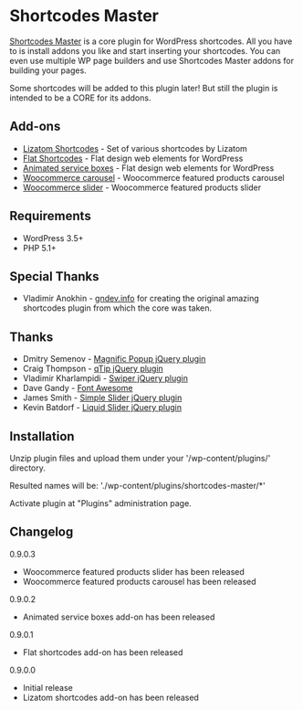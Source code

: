 Shortcodes Master
=================

[Shortcodes Master](https://lizatom.com/wordpress-shortcodes-plugin/) is a core plugin for WordPress shortcodes. All you have to is install addons you like and start inserting your shortcodes. You can even use multiple WP page builders and use Shortcodes Master addons for building your pages.

Some shortcodes will be added to this plugin later! But still the plugin is intended to be a CORE for its addons.

Add-ons
-------

* [Lizatom Shortcodes](https://lizatom.com/lizatom-wordpress-shortcodes-plugin/) - Set of various shortcodes by Lizatom
* [Flat Shortcodes](https://lizatom.com/wordpress-flat-design) - Flat design web elements for WordPress
* [Animated service boxes](https://lizatom.com/animated-service-box-shortcodes) - Flat design web elements for WordPress
* [Woocommerce carousel](https://lizatom.com/wordpress-woocommerce-carousel) - Woocommerce featured products carousel
* [Woocommerce slider](https://lizatom.com/wordpress-woocommerce-slider) - Woocommerce featured products slider

Requirements
------------

* WordPress 3.5+
* PHP 5.1+

Special Thanks
--------------

* Vladimir Anokhin - [gndev.info](http://gndev.info/) for creating the original amazing shortcodes plugin from which the core was taken.

Thanks
------

* Dmitry Semenov - [Magnific Popup jQuery plugin](http://dimsemenov.com/plugins/magnific-popup/)
* Craig Thompson - [qTip jQuery plugin](http://qtip2.com/)
* Vladimir Kharlampidi - [Swiper jQuery plugin](http://www.idangero.us/sliders/swiper/)
* Dave Gandy - [Font Awesome](http://fortawesome.github.io/Font-Awesome/)
* James Smith - [Simple Slider jQuery plugin](http://loopj.com/jquery-simple-slider/)
* Kevin Batdorf - [Liquid Slider jQuery plugin](http://liquidslider.com)


Installation
------------

Unzip plugin files and upload them under your '/wp-content/plugins/' directory.

Resulted names will be:
  './wp-content/plugins/shortcodes-master/*'

Activate plugin at "Plugins" administration page.

Changelog
---------

0.9.0.3

* Woocommerce featured products slider has been released
* Woocommerce featured products carousel has been released

0.9.0.2

* Animated service boxes add-on has been released

0.9.0.1

* Flat shortcodes add-on has been released

0.9.0.0

* Initial release
* Lizatom shortcodes add-on has been released


